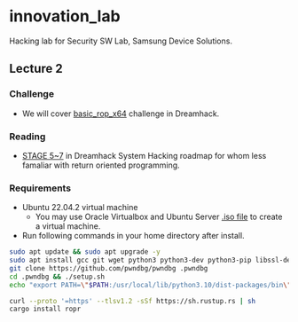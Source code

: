 # innovation_lab
Hacking lab for Security SW Lab, Samsung Device Solutions.

## Lecture 2
### Challenge
- We will cover [basic_rop_x64](https://dreamhack.io/wargame/challenges/29/) challenge in Dreamhack.

### Reading
- [STAGE 5~7](https://dreamhack.io/lecture/roadmaps/2) in Dreamhack System Hacking roadmap for whom less famaliar with return oriented programming. 

### Requirements
- Ubuntu 22.04.2 virtual machine
  - You may use Oracle Virtualbox and Ubuntu Server [.iso file](https://ubuntu.com/download/server) to create a virtual machine.
- Run following commands in your home directory after install.

```bash
sudo apt update && sudo apt upgrade -y
sudo apt install gcc git wget python3 python3-dev python3-pip libssl-dev libffi-dev build-essential software-properties-common tmux -y
git clone https://github.com/pwndbg/pwndbg .pwndbg
cd .pwndbg && ./setup.sh
echo "export PATH=\"$PATH:/usr/local/lib/python3.10/dist-packages/bin\"" >> $HOME/.bashrc

curl --proto '=https' --tlsv1.2 -sSf https://sh.rustup.rs | sh
cargo install ropr
```
